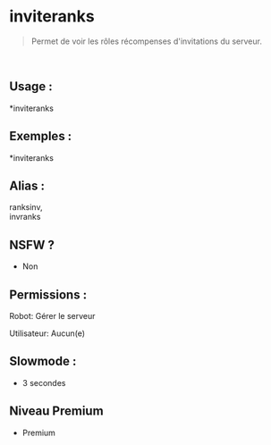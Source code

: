 # inviteranks

> Permet de voir les rôles récompenses d'invitations du serveur.

<br>

## Usage :

*inviteranks

## Exemples :

*inviteranks

## Alias :

ranksinv,
<br>invranks

## NSFW ?

- Non

## Permissions :

Robot: Gérer le serveur
<br>

Utilisateur: Aucun(e)

## Slowmode :

- 3 secondes

## Niveau Premium

- Premium